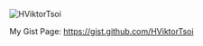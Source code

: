![HViktorTsoi](https://github-readme-stats.vercel.app/api?username=HViktorTsoi&count_private=true&show_icons=true&theme=dracula&hide=commits)


My Gist Page: https://gist.github.com/HViktorTsoi
